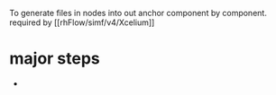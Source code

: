 To generate files in nodes into out anchor component by component.
required by [[rhFlow/simf/v4/Xcelium]]
# major steps
- 